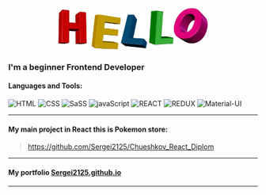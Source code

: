 <div align='center'>
    <img src="https://github.com/Sergei2125/sergei2125/blob/main/assets/hello.jpg" alt='hello' width="60%">
</div>

### I'm a beginner Frontend Developer

#### Languages and Tools:

![HTML](https://img.shields.io/badge/HTML-blue?style=for-the-badge&logo=html5&logoColor=white)
![CSS](https://img.shields.io/badge/CSS-orange?&style=for-the-badge&logo=css3&logoColor=white)
![SaSS](https://img.shields.io/badge/Sass-CC6699?style=for-the-badge&logo=sass&logoColor=white)
![javaScript](https://img.shields.io/badge/-javaScript-990033?style=for-the-badge&logo=javaScript)
![REACT](https://img.shields.io/badge/-REACT-006600?style=for-the-badge&logo=react)
![REDUX](https://img.shields.io/badge/Redux-593D88?style=for-the-badge&logo=redux&logoColor=white)
![Material-UI](https://img.shields.io/badge/Material--UI-0081CB?style=for-the-badge&logo=material-ui&logoColor=white)

***

#### My main project in React this is Pokemon store:
>https://github.com/Sergei2125/Chueshkov_React_Diplom

***

#### My portfolio [Sergei2125.github.io](http://Sergei2125.github.io)

***
